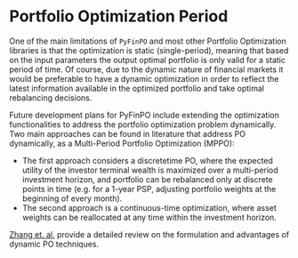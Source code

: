 # Portfolio Optimization Period
One of the main limitations of ``PyFinPO`` and most other Portfolio Optimization libraries is that the optimization is static (single-period), meaning that based on the input parameters the output optimal portfolio is only valid for a static period of time. Of course, due to the dynamic nature of financial markets it would be preferable to have a dynamic optimization in order to reflect the latest information available in the optimized portfolio and take optimal rebalancing decisions.

Future development plans for PyFinPO include extending the optimization functionalities to address the portfolio optimization problem dynamically. Two main approaches can be found in literature that address PO dynamically, as a Multi-Period Portfolio Optimization (MPPO): 
- The first approach considers a discretetime PO, where the expected utility of the investor terminal wealth is maximized over a multi-period investment horizon, and portfolio can be rebalanced only at discrete points in time (e.g. for a 1-year PSP, adjusting portfolio weights at the beginning of every month). 
- The second approach is a continuous-time optimization, where asset weights can be reallocated at any time within the investment horizon. 

[Zhang et. al.](https://link.springer.com/article/10.1007/s10700-017-9266-z) provide a detailed review on the formulation and advantages of dynamic PO techniques.
